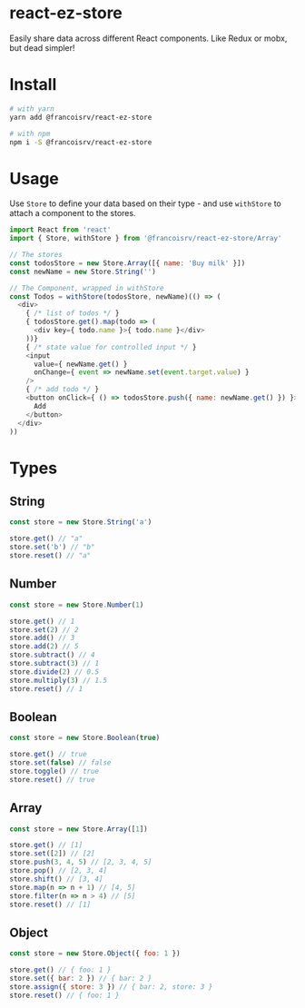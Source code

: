 react-ez-store
===

Easily share data across different React components. Like Redux or mobx, but dead simpler!

# Install

```bash
# with yarn
yarn add @francoisrv/react-ez-store

# with npm
npm i -S @francoisrv/react-ez-store
```

# Usage

Use `Store` to define your data based on their type - and use `withStore` to attach a component to the stores.

```js
import React from 'react'
import { Store, withStore } from '@francoisrv/react-ez-store/Array'

// The stores
const todosStore = new Store.Array([{ name: 'Buy milk' }])
const newName = new Store.String('')

// The Component, wrapped in withStore
const Todos = withStore(todosStore, newName)(() => (
  <div>
    { /* list of todos */ }
    { todosStore.get().map(todo => (
      <div key={ todo.name }>{ todo.name }</div>
    ))}
    { /* state value for controlled input */ }
    <input
      value={ newName.get() }
      onChange={ event => newName.set(event.target.value) }
    />
    { /* add todo */ }
    <button onClick={ () => todosStore.push({ name: newName.get() }) }>
      Add
    </button>
  </div>
))
```

# Types

## String

```js
const store = new Store.String('a')

store.get() // "a"
store.set('b') // "b"
store.reset() // "a"
```

## Number

```js
const store = new Store.Number(1)

store.get() // 1
store.set(2) // 2
store.add() // 3
store.add(2) // 5
store.subtract() // 4
store.subtract(3) // 1
store.divide(2) // 0.5
store.multiply(3) // 1.5
store.reset() // 1
```

## Boolean

```js
const store = new Store.Boolean(true)

store.get() // true
store.set(false) // false
store.toggle() // true
store.reset() // true
```

## Array

```js
const store = new Store.Array([1])

store.get() // [1]
store.set([2]) // [2]
store.push(3, 4, 5) // [2, 3, 4, 5]
store.pop() // [2, 3, 4]
store.shift() // [3, 4]
store.map(n => n + 1) // [4, 5]
store.filter(n => n > 4) // [5]
store.reset() // [1]
```

## Object

```js
const store = new Store.Object({ foo: 1 })

store.get() // { foo: 1 }
store.set({ bar: 2 }) // { bar: 2 }
store.assign({ store: 3 }) // { bar: 2, store: 3 }
store.reset() // { foo: 1 }
```
